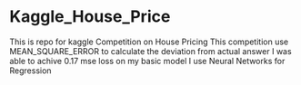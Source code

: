 # Kaggle_House_Price
This is repo for kaggle Competition on House Pricing
This competition use MEAN_SQUARE_ERROR to calculate the deviation from actual answer
I was able to achive 0.17 mse loss on my basic model 
I use Neural Networks for Regression
